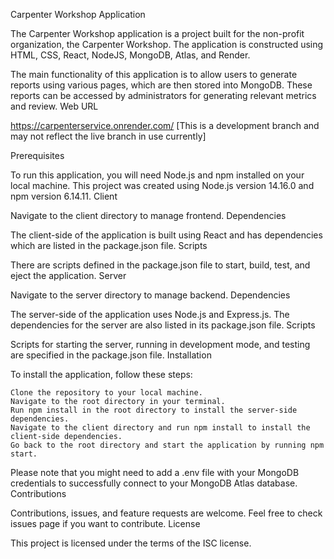 Carpenter Workshop Application

The Carpenter Workshop application is a project built for the non-profit organization, the Carpenter Workshop. The application is constructed using HTML, CSS, React, NodeJS, MongoDB, Atlas, and Render.

The main functionality of this application is to allow users to generate reports using various pages, which are then stored into MongoDB. These reports can be accessed by administrators for generating relevant metrics and review.
Web URL

https://carpenterservice.onrender.com/
[This is a development branch and may not reflect the live branch in use currently]

Prerequisites

To run this application, you will need Node.js and npm installed on your local machine. This project was created using Node.js version 14.16.0 and npm version 6.14.11.
Client

Navigate to the client directory to manage frontend.
Dependencies

The client-side of the application is built using React and has dependencies which are listed in the package.json file.
Scripts

There are scripts defined in the package.json file to start, build, test, and eject the application.
Server

Navigate to the server directory to manage backend.
Dependencies

The server-side of the application uses Node.js and Express.js. The dependencies for the server are also listed in its package.json file.
Scripts

Scripts for starting the server, running in development mode, and testing are specified in the package.json file.
Installation

To install the application, follow these steps:

    Clone the repository to your local machine.
    Navigate to the root directory in your terminal.
    Run npm install in the root directory to install the server-side dependencies.
    Navigate to the client directory and run npm install to install the client-side dependencies.
    Go back to the root directory and start the application by running npm start.

Please note that you might need to add a .env file with your MongoDB credentials to successfully connect to your MongoDB Atlas database.
Contributions

Contributions, issues, and feature requests are welcome. Feel free to check issues page if you want to contribute.
License

This project is licensed under the terms of the ISC license.
